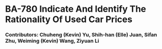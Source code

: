 # BA-780 Indicate And Identify The Rationality Of Used Car Prices
### Contributors: Chuheng (Kevin) Yu, Shih-han (Elle) Juan, Sifan Zhu, Weiming (Kevin) Wang, Ziyuan Li
